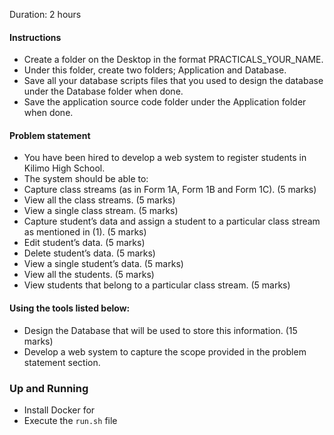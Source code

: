 Duration: 2 hours

#### Instructions
- Create a folder on the Desktop in the format PRACTICALS_YOUR_NAME.
- Under this folder, create two folders; Application and Database.
- Save all your database scripts files that you used to design the database under the Database folder when done.
- Save the application source code folder under the Application folder when done.

#### Problem statement
- You have been hired to develop a web system to register students in Kilimo High School.
- The system should be able to:
- Capture class streams (as in Form 1A, Form 1B and Form 1C). (5 marks)
- View all the class streams. (5 marks)
- View a single class stream. (5 marks)
- Capture student’s data and assign a student to a particular class stream as mentioned in (1). (5 marks)
- Edit student’s data. (5 marks)
- Delete student’s data. (5 marks)
- View a single student’s data. (5 marks)
- View all the students. (5 marks)
- View students that belong to a particular class stream. (5 marks)

#### Using the tools listed below:
- Design the Database that will be used to store this information. (15 marks)
- Develop a web system to capture the scope provided in the problem statement section.



### Up and Running
- Install Docker for
- Execute the  ``run.sh`` file
